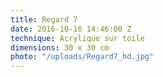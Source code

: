```yaml
---
title: Regard 7
date: 2016-10-16 14:46:00 Z
technique: Acrylique sur toile
dimensions: 30 x 30 cm
photo: "/uploads/Regard7_hd.jpg"
---
```


